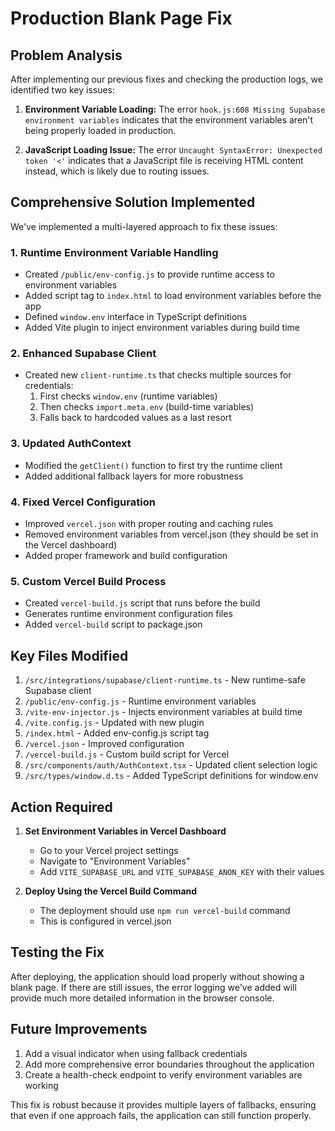 # Production Blank Page Fix

## Problem Analysis

After implementing our previous fixes and checking the production logs, we identified two key issues:

1. **Environment Variable Loading:** The error `hook.js:608 Missing Supabase environment variables` indicates that the environment variables aren't being properly loaded in production.

2. **JavaScript Loading Issue:** The error `Uncaught SyntaxError: Unexpected token '<'` indicates that a JavaScript file is receiving HTML content instead, which is likely due to routing issues.

## Comprehensive Solution Implemented

We've implemented a multi-layered approach to fix these issues:

### 1. Runtime Environment Variable Handling

- Created `/public/env-config.js` to provide runtime access to environment variables
- Added script tag to `index.html` to load environment variables before the app
- Defined `window.env` interface in TypeScript definitions
- Added Vite plugin to inject environment variables during build time

### 2. Enhanced Supabase Client

- Created new `client-runtime.ts` that checks multiple sources for credentials:
  1. First checks `window.env` (runtime variables)
  2. Then checks `import.meta.env` (build-time variables)
  3. Falls back to hardcoded values as a last resort

### 3. Updated AuthContext

- Modified the `getClient()` function to first try the runtime client
- Added additional fallback layers for more robustness

### 4. Fixed Vercel Configuration

- Improved `vercel.json` with proper routing and caching rules
- Removed environment variables from vercel.json (they should be set in the Vercel dashboard)
- Added proper framework and build configuration

### 5. Custom Vercel Build Process

- Created `vercel-build.js` script that runs before the build
- Generates runtime environment configuration files
- Added `vercel-build` script to package.json

## Key Files Modified

1. `/src/integrations/supabase/client-runtime.ts` - New runtime-safe Supabase client
2. `/public/env-config.js` - Runtime environment variables
3. `/vite-env-injector.js` - Injects environment variables at build time
4. `/vite.config.js` - Updated with new plugin
5. `/index.html` - Added env-config.js script tag
6. `/vercel.json` - Improved configuration
7. `/vercel-build.js` - Custom build script for Vercel
8. `/src/components/auth/AuthContext.tsx` - Updated client selection logic
9. `/src/types/window.d.ts` - Added TypeScript definitions for window.env

## Action Required

1. **Set Environment Variables in Vercel Dashboard**
   - Go to your Vercel project settings
   - Navigate to "Environment Variables"
   - Add `VITE_SUPABASE_URL` and `VITE_SUPABASE_ANON_KEY` with their values

2. **Deploy Using the Vercel Build Command**
   - The deployment should use `npm run vercel-build` command
   - This is configured in vercel.json

## Testing the Fix

After deploying, the application should load properly without showing a blank page. If there are still issues, the error logging we've added will provide much more detailed information in the browser console.

## Future Improvements

1. Add a visual indicator when using fallback credentials
2. Add more comprehensive error boundaries throughout the application
3. Create a health-check endpoint to verify environment variables are working

This fix is robust because it provides multiple layers of fallbacks, ensuring that even if one approach fails, the application can still function properly.
